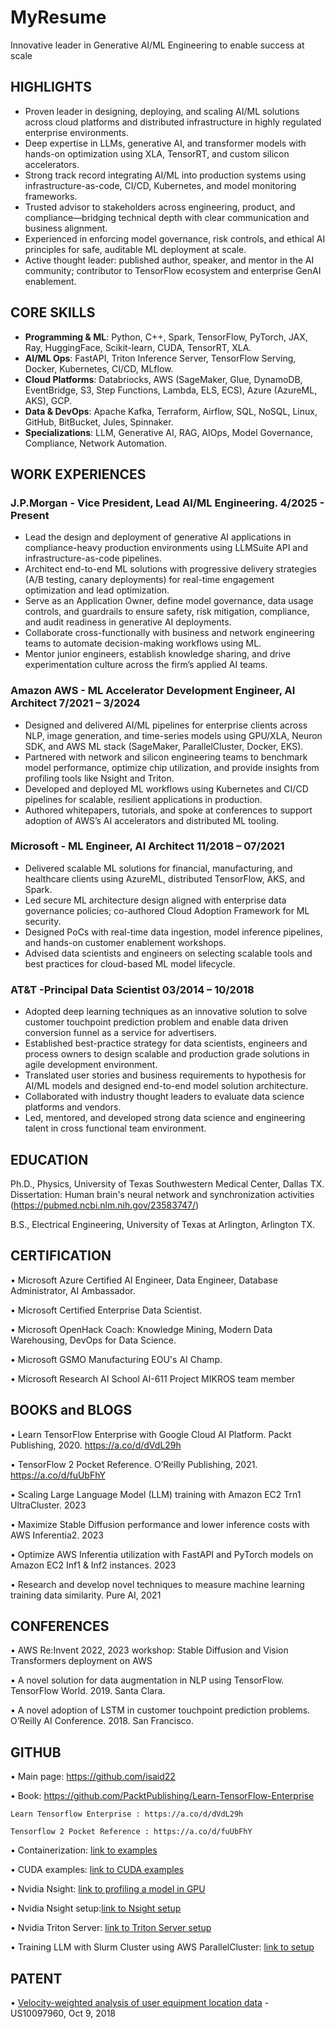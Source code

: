 # MyResume

Innovative leader in Generative AI/ML Engineering to enable success at scale

## HIGHLIGHTS
- Proven leader in designing, deploying, and scaling AI/ML solutions across cloud platforms and distributed infrastructure in highly regulated enterprise environments.
- Deep expertise in LLMs, generative AI, and transformer models with hands-on optimization using XLA, TensorRT, and custom silicon accelerators.
- Strong track record integrating AI/ML into production systems using infrastructure-as-code, CI/CD, Kubernetes, and model monitoring frameworks.
- Trusted advisor to stakeholders across engineering, product, and compliance—bridging technical depth with clear communication and business alignment.
- Experienced in enforcing model governance, risk controls, and ethical AI principles for safe, auditable ML deployment at scale.
- Active thought leader: published author, speaker, and mentor in the AI community; contributor to TensorFlow ecosystem and enterprise GenAI enablement.

## CORE SKILLS

- **Programming & ML**: Python, C++, Spark, TensorFlow, PyTorch, JAX, Ray, HuggingFace, Scikit-learn, CUDA, TensorRT, XLA.
- **AI/ML Ops**: FastAPI, Triton Inference Server, TensorFlow Serving, Docker, Kubernetes, CI/CD, MLflow.
- **Cloud Platforms**: Databriocks, AWS (SageMaker, Glue, DynamoDB, EventBridge, S3, Step Functions, Lambda, ELS, ECS), Azure (AzureML, AKS), GCP.
- **Data & DevOps**: Apache Kafka, Terraform, Airflow, SQL, NoSQL, Linux, GitHub, BitBucket, Jules, Spinnaker. 
- **Specializations**: LLM, Generative AI, RAG, AIOps, Model Governance, Compliance, Network Automation.

## WORK EXPERIENCES

### J.P.Morgan      - Vice President, Lead AI/ML Engineering. 4/2025 - Present

- Lead the design and deployment of generative AI applications in compliance-heavy production environments using LLMSuite API and infrastructure-as-code pipelines.
- Architect end-to-end ML solutions with progressive delivery strategies (A/B testing, canary deployments) for real-time engagement optimization and lead optimization.
- Serve as an Application Owner, define model governance, data usage controls, and guardrails to ensure safety, risk mitigation, compliance, and audit readiness in generative AI deployments.
- Collaborate cross-functionally with business and network engineering teams to automate decision-making workflows using ML.
- Mentor junior engineers, establish knowledge sharing, and drive experimentation culture across the firm’s applied AI teams.




### Amazon AWS		- ML Accelerator Development Engineer, AI Architect	7/2021 – 3/2024

- Designed and delivered AI/ML pipelines for enterprise clients across NLP, image generation, and time-series models using GPU/XLA, Neuron SDK, and AWS ML stack (SageMaker, ParallelCluster, Docker, EKS).
- Partnered with network and silicon engineering teams to benchmark model performance, optimize chip utilization, and provide insights from profiling tools like Nsight and Triton.
- Developed and deployed ML workflows using Kubernetes and CI/CD pipelines for scalable, resilient applications in production.
- Authored whitepapers, tutorials, and spoke at conferences to support adoption of AWS’s AI accelerators and distributed ML tooling.


### Microsoft	- ML Engineer, AI Architect		11/2018 – 07/2021

- Delivered scalable ML solutions for financial, manufacturing, and healthcare clients using AzureML, distributed TensorFlow, AKS, and Spark.
- Led secure ML architecture design aligned with enterprise data governance policies; co-authored Cloud Adoption Framework for ML security.
- Designed PoCs with real-time data ingestion, model inference pipelines, and hands-on customer enablement workshops.
- Advised data scientists and engineers on selecting scalable tools and best practices for cloud-based ML model lifecycle.


### AT&T	-Principal Data Scientist		03/2014 – 10/2018

- Adopted deep learning techniques as an innovative solution to solve customer 
touchpoint prediction problem and enable data driven conversion funnel as a service for advertisers.
- Established best-practice strategy for data scientists, engineers and process owners to design scalable and production grade solutions in agile development environment.
- Translated user stories and business requirements to hypothesis for AI/ML models and designed end-to-end model solution architecture.
- Collaborated with industry thought leaders to evaluate data science platforms and vendors.
- Led, mentored, and developed strong data science and engineering talent in cross functional team environment.

## EDUCATION
Ph.D., Physics, University of Texas Southwestern Medical Center, Dallas TX. Dissertation: Human brain's neural network and synchronization activities (https://pubmed.ncbi.nlm.nih.gov/23583747/)

B.S., Electrical Engineering, University of Texas at Arlington, Arlington TX.


## CERTIFICATION
•	Microsoft Azure Certified AI Engineer, Data Engineer, Database Administrator, AI Ambassador.

•	Microsoft Certified Enterprise Data Scientist.

•	Microsoft OpenHack Coach: Knowledge Mining, Modern Data Warehousing, DevOps for Data Science.

•	Microsoft GSMO Manufacturing EOU's AI Champ.

•	Microsoft Research AI School AI-611 Project MIKROS team member

## BOOKS and BLOGS

•	Learn TensorFlow Enterprise with Google Cloud AI Platform. Packt Publishing, 2020. https://a.co/d/dVdL29h

•	TensorFlow 2 Pocket Reference. O’Reilly Publishing, 2021. https://a.co/d/fuUbFhY

•	Scaling Large Language Model (LLM) training with Amazon EC2 Trn1 UltraCluster. 2023

•	Maximize Stable Diffusion performance and lower inference costs with AWS Inferentia2. 2023

•	Optimize AWS Inferentia utilization with FastAPI and PyTorch models on Amazon EC2 Inf1 & Inf2 instances. 2023

•	Research and develop novel techniques to measure machine learning training data similarity. Pure AI, 2021

## CONFERENCES

•	AWS Re:Invent 2022, 2023 workshop: Stable Diffusion and Vision Transformers deployment on AWS

•	A novel solution for data augmentation in NLP using TensorFlow. TensorFlow World. 2019. Santa Clara.

•	A novel adoption of LSTM in customer touchpoint prediction problems. O’Reilly AI Conference. 2018. San Francisco.

## GITHUB
•	Main page: https://github.com/isaid22 

•	Book: https://github.com/PacktPublishing/Learn-TensorFlow-Enterprise

    Learn Tensorflow Enterprise : https://a.co/d/dVdL29h

    Tensorflow 2 Pocket Reference : https://a.co/d/fuUbFhY

•	Containerization: [link to examples](https://github.com/isaid22/Tensorflow-Neuronx-Dockerfile)

•	CUDA examples: [link to CUDA examples](https://github.com/isaid22/Tensorflow-Neuronx-Dockerfile)

•	Nvidia Nsight: [link to profiling a model in GPU](https://github.com/isaid22/Profiling-TensorRT-Model-with-Nvidia-Nsight-Systems)

•	Nvidia Nsight setup:[link to Nsight setup](https://github.com/isaid22/Nvidia-Nsight-Systems-Setup)

•	Nvidia Triton Server: [link to Triton Server setup](https://github.com/isaid22/Triton-Server-on-Inferentia)

•	Training LLM with Slurm Cluster using AWS ParallelCluster: [link to setup](https://github.com/aws-neuron/aws-neuron-parallelcluster-samples)


## PATENT
•	[Velocity-weighted analysis of user equipment location data]('http://patft.uspto.gov/netacgi/nph-Parser?Sect1=PTO2&Sect2=HITOFF&p=1&u=%2Fnetahtml%2FPTO%2Fsearch-bool.html&r=1&f=G&l=50&co1=AND&d=PTXT&s1=%22velocity+weighted%22&s2=10097960.PN.&OS=') - US10097960, Oct 9, 2018


